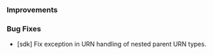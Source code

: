 ### Improvements

### Bug Fixes

  - [sdk] Fix exception in URN handling of nested parent URN types.
